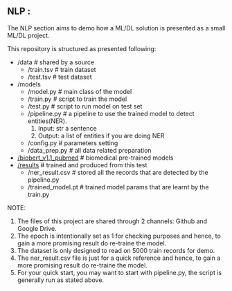 ## NLP : 

The NLP section aims to demo how a ML/DL solution is presented as a small ML/DL project. 

This repository is structured as presented following:

- /data # shared by a source
    - /train.tsv # train dataset
    - /test.tsv # test dataset
- /models
    - /model.py # main class of the model
    - /train.py # script to train the model
    - /test.py # script to run model on test set
    - /pipeline.py # a pipeline to use the trained model to detect entities(NER).
        1. Input: str a sentence
        2. Output: a list of entities if you are doing NER
    - /config.py # parameters setting
    - /data_prep.py # all data related preparation
- [/biobert_v1.1_pubmed](https://drive.google.com/drive/folders/1b4N2DFNLZomkYTyPZOWZ98SGbF5P90mZ?usp=sharing) # biomedical pre-trained models 
- [/results](https://drive.google.com/drive/folders/1U27eyYw2Luh0-3-XruqgI0cSUBzxfac8?usp=sharing) # trained and produced from this test
    - /ner_result.csv # stored all the records that are detected by the pipeline.py
    - /trained_model.pt # trained model params that are learnt by the train.py



NOTE: 
1. The files of this project are shared through 2 channels: Github and Google Drive.
2. The epoch is intentionally set as 1 for checking purposes and hence, to gain a more promising result do re-traine the model.
3. The dataset is only designed to read on 5000 train records for demo.
4. The ner_result.csv file is just for a quick reference and hence, to gain a more promising result do re-traine the model.
5. For your quick start, you may want to start with pipeline.py, the script is generally run as stated above.
